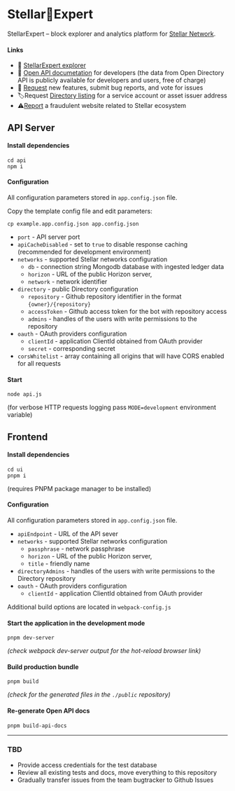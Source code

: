 # Stellar📡Expert

StellarExpert – block explorer and analytics platform
for [Stellar Network](https://stellar.org).

#### Links

- 📡 [StellarExpert explorer](https://stellar.expert)
- 📖 [Open API documetation](https://stellar.expert/openapi.html) for
  developers (the data from Open Directory API is publicly available for
  developers and users, free of charge)
- 📩 [Request](https://github.com/stellar-expert/stellar-expert-explorer/issues)
  new features, submit bug reports, and vote for issues
- 🏷️Request [Directory listing](https://stellar.expert/directory/add) for a
  service account or asset issuer address
- ⚠️[Report](https://stellar.expert/directory/blocked-domains/add) a fraudulent
  website related to Stellar ecosystem

## API Server

#### Install dependencies

```
cd api
npm i
```

#### Configuration

All configuration parameters stored in `app.config.json` file.

Copy the template config file and edit parameters:

```
cp example.app.config.json app.config.json
```

- `port` - API server port
- `apiCacheDisabled` - set to `true` to disable response caching (recommended
  for development environment)
- `networks` - supported Stellar networks configuration
    - `db` - connection string Mongodb database with ingested ledger data
    - `horizon` - URL of the public Horizon server,
    - `network` - network identifier
- `directory` - public Directory configuration
    - `repository` - Github repository identifier in the
      format `{owner}/{repository}`
    - `accessToken` - Github access token for the bot with repository access
    - `admins` - handles of the users with write permissions to the repository
- `oauth` - OAuth providers configuration
    - `clientId` - application ClientId obtained from OAuth provider
    - `secret` - corresponding secret
- `corsWhitelist` - array containing all origins that will have CORS enabled for
  all requests

#### Start

```
node api.js
```

(for verbose HTTP requests logging pass `MODE=development` environment variable)

## Frontend

#### Install dependencies

```
cd ui
pnpm i
```

(requires PNPM package manager to be installed)

#### Configuration

All configuration parameters stored in `app.config.json` file.

- `apiEndpoint` - URL of the API sever
- `networks` - supported Stellar networks configuration
    - `passphrase` - network passphrase
    - `horizon` - URL of the public Horizon server,
    - `title` - friendly name
- `directoryAdmins` - handles of the users with write permissions to the
  Directory repository
- `oauth` - OAuth providers configuration
    - `clientId` - application ClientId obtained from OAuth provider

Additional build options are located in `webpack-config.js`

#### Start the application in the development mode

```
pnpm dev-server
```

*(check webpack dev-server output for the hot-reload browser link)*

#### Build production bundle

```
pnpm build
```

*(check for the generated files in the `./public` repository)*

#### Re-generate Open API docs

```
pnpm build-api-docs 
```

---

### TBD

- Provide access credentials for the test database
- Review all existing tests and docs, move everything to this repository
- Gradually transfer issues from the team bugtracker to Github Issues